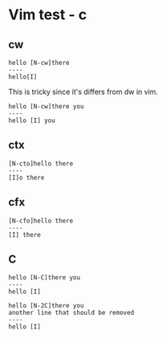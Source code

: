 # Vim test - c

## cw

```
hello [N-cw]there
----
hello[I] 
```

This is tricky since it's differs from dw in vim.

```
hello [N-cw]there you
----
hello [I] you
```

## ctx

```
[N-cto]hello there
----
[I]o there
```

## cfx

```
[N-cfo]hello there
----
[I] there
```

## C

```
hello [N-C]there you
----
hello [I]
```

```
hello [N-2C]there you
another line that should be removed
----
hello [I]
```
